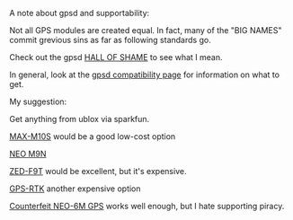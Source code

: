 A note about gpsd and supportability:

Not all GPS modules are created equal.  In fact, many of the "BIG NAMES" commit grevious sins as far as following standards go.

Check out the gpsd [HALL OF SHAME](https://gpsd.io/hall-of-shame.html) to see what I mean.

In general, look at the [gpsd compatibility page](https://gpsd.io/hardware.html) for information on what to get.

My suggestion:

Get anything from ublox via sparkfun.

[MAX-M10S](https://www.sparkfun.com/products/18037) would be a good low-cost option

[NEO M9N](https://www.sparkfun.com/products/17285)

[ZED-F9T](https://www.sparkfun.com/products/18774) would be excellent, but it's expensive.

[GPS-RTK](https://www.sparkfun.com/products/16481) another expensive option

[Counterfeit NEO-6M GPS](https://www.amazon.com/dp/B07P8YMVNT?th=1) works well enough, but I hate supporting piracy.
